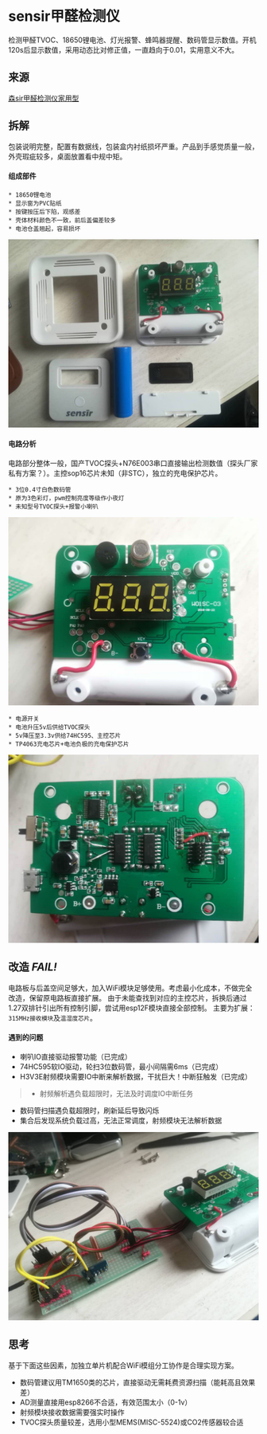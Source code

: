 # sensir甲醛检测仪
检测甲醛TVOC、18650锂电池、灯光报警、蜂鸣器提醒、数码管显示数值。开机120s后显示数值，采用动态比对修正值，一直趋向于0.01，实用意义不大。

## 来源
[森sir甲醛检测仪家用型](https://item.taobao.com/item.htm?id=575402081523)

## 拆解
包装说明完整，配置有数据线，包装盒内衬纸损坏严重。产品到手感觉质量一般，外壳瑕疵较多，桌面放置看中规中矩。

#### 组成部件

```
* 18650锂电池
* 显示窗为PVC贴纸
* 按键按压后下陷，观感差
* 壳体材料颜色不一致，前后盖偏差较多
* 电池仓盖翘起，容易损坏
```

![部件拆解](/images/work/sensor/f205eb237218e69d.jpg)

#### 电路分析
电路部分整体一般，国产TVOC探头+N76E003串口直接输出检测数值（探头厂家私有方案？）。主控sop16芯片未知（非STC），独立的充电保护芯片。

```
* 3位0.4寸白色数码管
* 原为3色彩灯，pwm控制亮度等级作小夜灯
* 未知型号TVOC探头+报警小喇叭
```

![电路板正面](/images/work/sensor/c851cb4872e29959.jpg)

```
* 电源开关
* 电池升压5v后供给TVOC探头
* 5v降压至3.3v供给74HC595、主控芯片
* TP4063充电芯片+电池负极的充电保护芯片
```

![电路板反面](/images/work/sensor/cfb65b9aa6376d98.jpg)

## 改造 *FAIL!*
电路板与后盖空间足够大，加入WiFi模块足够使用。考虑最小化成本，不做完全改造，保留原电路板直接扩展。
由于未能查找到对应的主控芯片，拆换后通过1.27双排针引出所有控制引脚，尝试用esp12F模块直接全部控制。
主要为扩展：`315MHz接收模块`及`温湿度芯片`。

#### 遇到的问题

* 喇叭IO直接驱动报警功能（已完成）
* 74HC595软IO驱动，轮扫3位数码管，最小间隔需6ms（已完成）
* H3V3E射频模块需要IO中断来解析数据，干扰巨大！中断狂触发（已完成）

> * 射频解析遇负载超限时，无法及时调度IO中断任务
* 数码管扫描遇负载超限时，刷新延后导致闪烁
* 集合后发现系统负载过高，无法正常调度，射频模块无法解析数据

![改造](/images/work/sensor/c54ce3d0e1dd3255.jpg)

## 思考
基于下面这些因素，加独立单片机配合WiFi模组分工协作是合理实现方案。

* 数码管建议用TM1650类的芯片，直接驱动无需耗费资源扫描（能耗高且效果差）
* AD测量直接用esp8266不合适，有效范围太小（0-1v）
* 射频模块接收数据需要强实时操作
* TVOC探头质量较差，选用小型MEMS(MISC-5524)或CO2传感器较合适
